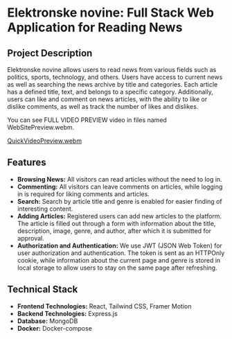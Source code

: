 # Elektronske novine: Full Stack Web Application for Reading News

## Project Description

Elektronske novine allows users to read news from various fields such as politics, sports, technology, and others. Users have access to current news as well as searching the news archive by title and categories. Each article has a defined title, text, and belongs to a specific category. Additionally, users can like and comment on news articles, with the ability to like or dislike comments, as well as track the number of likes and dislikes.

You can see FULL VIDEO PREVIEW video in files named WebSitePreview.webm.

[QuickVideoPreview.webm](https://github.com/N1ko1a/Elektronske_Novine/assets/85966654/8b513314-f34b-4849-9f7b-1ee244e82cea)


## Features

- **Browsing News:** All visitors can read articles without the need to log in.
- **Commenting:** All visitors can leave comments on articles, while logging in is required for liking comments and articles.
- **Search:** Search by article title and genre is enabled for easier finding of interesting content.
- **Adding Articles:** Registered users can add new articles to the platform. The article is filled out through a form with information about the title, description, image, genre, and author, after which it is submitted for approval.
- **Authorization and Authentication:** We use JWT (JSON Web Token) for user authorization and authentication. The token is sent as an HTTPOnly cookie, while information about the current page and genre is stored in local storage to allow users to stay on the same page after refreshing.

## Technical Stack

- **Frontend Technologies:** React, Tailwind CSS, Framer Motion
- **Backend Technologies:** Express.js
- **Database:** MongoDB
- **Docker:** Docker-compose

